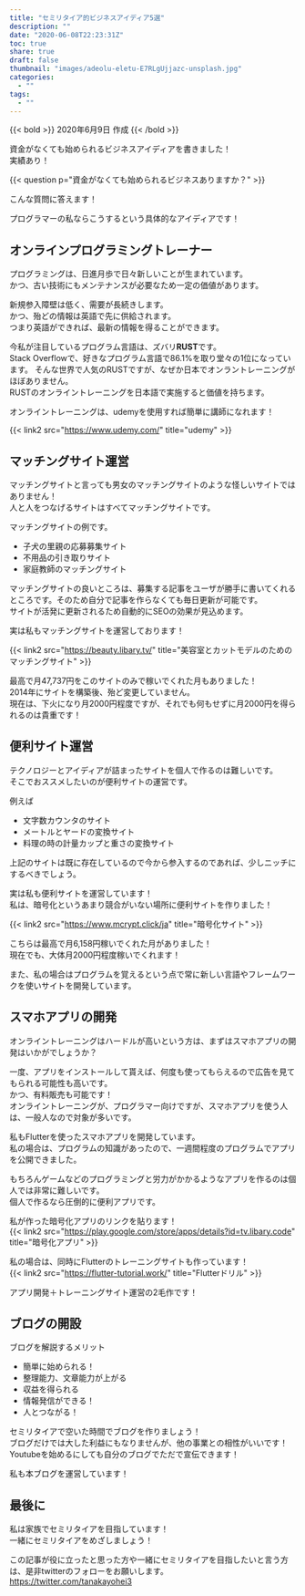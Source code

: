 ```yaml
---
title: "セミリタイア的ビジネスアイディア5選"
description: ""
date: "2020-06-08T22:23:31Z"
toc: true
share: true
draft: false
thumbnail: "images/adeolu-eletu-E7RLgUjjazc-unsplash.jpg"
categories:
  - ""
tags:
  - ""
---
```


{{< bold >}}
2020年6月9日 作成
{{< /bold >}}

資金がなくても始められるビジネスアイディアを書きました！  
実績あり！

<!--more-->

{{< question p="資金がなくても始められるビジネスありますか？" >}}

こんな質問に答えます！

プログラマーの私ならこうするという具体的なアイディアです！

## オンラインプログラミングトレーナー

プログラミングは、日進月歩で日々新しいことが生まれています。  
かつ、古い技術にもメンテナンスが必要なため一定の価値があります。  

新規参入障壁は低く、需要が長続きします。  
かつ、殆どの情報は英語で先に供給されます。  
つまり英語ができれば、最新の情報を得ることができます。 

今私が注目しているプログラム言語は、ズバリ**RUST**です。  
Stack Overflowで、好きなプログラム言語で86.1%を取り堂々の1位になっています。
そんな世界で人気のRUSTですが、なぜか日本でオンラントレーニングがほぼありません。  
RUSTのオンライントレーニングを日本語で実施すると価値を持ちます。  

オンライントレーニングは、udemyを使用すれば簡単に講師になれます！ 

{{< link2 src="https://www.udemy.com/" title="udemy" >}}

## マッチングサイト運営

マッチングサイトと言っても男女のマッチングサイトのような怪しいサイトではありません！  
人と人をつなげるサイトはすべてマッチングサイトです。  

マッチングサイトの例です。
- 子犬の里親の応募募集サイト
- 不用品の引き取りサイト
- 家庭教師のマッチングサイト

マッチングサイトの良いところは、募集する記事をユーザが勝手に書いてくれるところです。そのため自分で記事を作らなくても毎日更新が可能です。    
サイトが活発に更新されるため自動的にSEOの効果が見込めます。  

実は私もマッチングサイトを運営しております！  

{{< link2 src="https://beauty.libary.tv/" title="美容室とカットモデルのためのマッチングサイト" >}}

最高で月47,737円をこのサイトのみで稼いでくれた月もありました！  
2014年にサイトを構築後、殆ど変更していません。  
現在は、下火になり月2000円程度ですが、それでも何もせずに月2000円を得られるのは貴重です！

## 便利サイト運営

テクノロジーとアイディアが詰まったサイトを個人で作るのは難しいです。   
そこでおススメしたいのが便利サイトの運営です。  

例えば
- 文字数カウンタのサイト
- メートルとヤードの変換サイト
- 料理の時の計量カップと重さの変換サイト

上記のサイトは既に存在しているので今から参入するのであれば、少しニッチにするべきでしょう。

実は私も便利サイトを運営しています！  
私は、暗号化というあまり競合がいない場所に便利サイトを作りました！

{{< link2 src="https://www.mcrypt.click/ja" title="暗号化サイト" >}}

こちらは最高で月6,158円稼いでくれた月がありました！  
現在でも、大体月2000円程度稼いでくれます！  

また、私の場合はプログラムを覚えるという点で常に新しい言語やフレームワークを使いサイトを開発しています。  

## スマホアプリの開発

オンライントレーニングはハードルが高いという方は、まずはスマホアプリの開発はいかがでしょうか？  

一度、アプリをインストールして貰えば、何度も使ってもらえるので広告を見てもられる可能性も高いです。  
かつ、有料販売も可能です！  
オンライントレーニングが、プログラマー向けですが、スマホアプリを使う人は、一般人なので対象が多いです。  

私もFlutterを使ったスマホアプリを開発しています。  
私の場合は、プログラムの知識があったので、一週間程度のプログラムでアプリを公開できました。  

もちろんゲームなどのプログラミングと労力がかかるようなアプリを作るのは個人では非常に難しいです。  
個人で作るなら圧倒的に便利アプリです。  

私が作った暗号化アプリのリンクを貼ります！  
{{< link2 src="https://play.google.com/store/apps/details?id=tv.libary.code" title="暗号化アプリ" >}}

私の場合は、同時にFlutterのトレーニングサイトも作っています！   
{{< link2 src="https://flutter-tutorial.work/" title="Flutterドリル" >}}

アプリ開発＋トレーニングサイト運営の2毛作です！

## ブログの開設

ブログを解説するメリット
- 簡単に始められる！
- 整理能力、文章能力が上がる
- 収益を得られる
- 情報発信ができる！
- 人とつながる！

セミリタイアで空いた時間でブログを作りましょう！  
ブログだけでは大した利益にもなりませんが、他の事業との相性がいいです！  
Youtubeを始めるにしても自分のブログでただで宣伝できます！

私も本ブログを運営しています！

## 最後に

私は家族でセミリタイアを目指しています！  
一緒にセミリタイアをめざしましょう！

この記事が役に立ったと思った方や一緒にセミリタイアを目指したいと言う方は、是非twitterのフォローをお願いします。  
https://twitter.com/tanakayohei3





